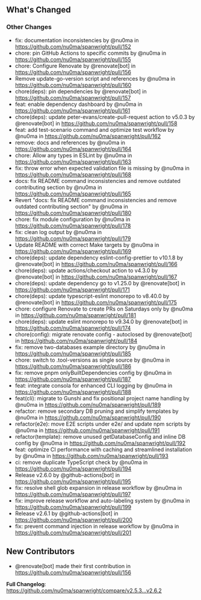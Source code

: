 <!-- Release notes generated using configuration in .github/release.yml at main -->

## What's Changed
### Other Changes
* fix: documentation inconsistencies by @nu0ma in https://github.com/nu0ma/spanwright/pull/152
* chore: pin GitHub Actions to specific commits by @nu0ma in https://github.com/nu0ma/spanwright/pull/155
* chore: Configure Renovate by @renovate[bot] in https://github.com/nu0ma/spanwright/pull/156
* Remove update-go-version script and references by @nu0ma in https://github.com/nu0ma/spanwright/pull/160
* chore(deps): pin dependencies by @renovate[bot] in https://github.com/nu0ma/spanwright/pull/157
* feat: enable dependency dashboard by @nu0ma in https://github.com/nu0ma/spanwright/pull/161
* chore(deps): update peter-evans/create-pull-request action to v5.0.3 by @renovate[bot] in https://github.com/nu0ma/spanwright/pull/158
* feat: add test-scenario command and optimize test workflow by @nu0ma in https://github.com/nu0ma/spanwright/pull/162
* remove: docs and references by @nu0ma in https://github.com/nu0ma/spanwright/pull/164
* chore: Allow any types in ESLint by @nu0ma in https://github.com/nu0ma/spanwright/pull/163
* fix: throw error when expected validation file is missing by @nu0ma in https://github.com/nu0ma/spanwright/pull/168
* docs: fix README command inconsistencies and remove outdated contributing section by @nu0ma in https://github.com/nu0ma/spanwright/pull/165
* Revert "docs: fix README command inconsistencies and remove outdated contributing section" by @nu0ma in https://github.com/nu0ma/spanwright/pull/180
* chore: fix module configuration by @nu0ma in https://github.com/nu0ma/spanwright/pull/178
* fix: clean log output by @nu0ma in https://github.com/nu0ma/spanwright/pull/179
* Update README with correct Make targets by @nu0ma in https://github.com/nu0ma/spanwright/pull/169
* chore(deps): update dependency eslint-config-prettier to v10.1.8 by @renovate[bot] in https://github.com/nu0ma/spanwright/pull/166
* chore(deps): update actions/checkout action to v4.3.0 by @renovate[bot] in https://github.com/nu0ma/spanwright/pull/167
* chore(deps): update dependency go to v1.25.0 by @renovate[bot] in https://github.com/nu0ma/spanwright/pull/171
* chore(deps): update typescript-eslint monorepo to v8.40.0 by @renovate[bot] in https://github.com/nu0ma/spanwright/pull/175
* chore: configure Renovate to create PRs on Saturdays only by @nu0ma in https://github.com/nu0ma/spanwright/pull/181
* chore(deps): update eslint monorepo to v9.34.0 by @renovate[bot] in https://github.com/nu0ma/spanwright/pull/174
* chore(config): migrate renovate config - autoclosed by @renovate[bot] in https://github.com/nu0ma/spanwright/pull/184
* fix: remove two-databases example directory by @nu0ma in https://github.com/nu0ma/spanwright/pull/185
* chore: switch to .tool-versions as single source by @nu0ma in https://github.com/nu0ma/spanwright/pull/186
* fix: remove pnpm onlyBuiltDependencies config by @nu0ma in https://github.com/nu0ma/spanwright/pull/187
* feat: integrate consola for enhanced CLI logging by @nu0ma in https://github.com/nu0ma/spanwright/pull/188
* feat(cli): migrate to Gunshi and fix positional project name handling by @nu0ma in https://github.com/nu0ma/spanwright/pull/189
* refactor: remove secondary DB pruning and simplify templates by @nu0ma in https://github.com/nu0ma/spanwright/pull/190
* refactor(e2e): move E2E scripts under e2e/ and update npm scripts by @nu0ma in https://github.com/nu0ma/spanwright/pull/191
* refactor(template): remove unused getDatabaseConfig and inline DB config by @nu0ma in https://github.com/nu0ma/spanwright/pull/192
* feat: optimize CI performance with caching and streamlined installation by @nu0ma in https://github.com/nu0ma/spanwright/pull/193
* ci: remove duplicate TypeScript check by @nu0ma in https://github.com/nu0ma/spanwright/pull/194
* Release v2.6.0 by @github-actions[bot] in https://github.com/nu0ma/spanwright/pull/195
* fix: resolve shell glob expansion in release workflow by @nu0ma in https://github.com/nu0ma/spanwright/pull/197
* fix: improve release workflow and auto-labeling system by @nu0ma in https://github.com/nu0ma/spanwright/pull/199
* Release v2.6.1 by @github-actions[bot] in https://github.com/nu0ma/spanwright/pull/200
* fix: prevent command injection in release workflow by @nu0ma in https://github.com/nu0ma/spanwright/pull/201

## New Contributors
* @renovate[bot] made their first contribution in https://github.com/nu0ma/spanwright/pull/156

**Full Changelog**: https://github.com/nu0ma/spanwright/compare/v2.5.3...v2.6.2
